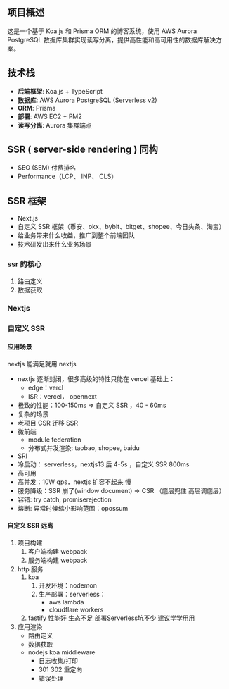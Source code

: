 ## 项目概述
这是一个基于 Koa.js 和 Prisma ORM 的博客系统，使用 AWS Aurora PostgreSQL 数据库集群实现读写分离，提供高性能和高可用性的数据库解决方案。

## 技术栈
- **后端框架**: Koa.js + TypeScript
- **数据库**: AWS Aurora PostgreSQL (Serverless v2)
- **ORM**: Prisma
- **部署**: AWS EC2 + PM2
- **读写分离**: Aurora 集群端点

## SSR ( server-side rendering ) 同构

- SEO (SEM) 付费排名
- Performance（LCP、 INP、 CLS）

## SSR 框架

- Next.js
- 自定义 SSR 框架（币安、okx、bybit、bitget、shopee、今日头条、淘宝）
- 给业务带来什么收益，推广到整个前端团队
- 技术研发出来什么业务场景

### ssr 的核心

1. 路由定义
2. 数据获取

### Nextjs

### 自定义 SSR

#### 应用场景

nextjs 能满足就用 nextjs

- nextjs 逐渐封闭，很多高级的特性只能在 vercel 基础上：
  - edge：vercl
  - ISR：vercel， opennext
- 极致的性能：100-150ms => 自定义 SSR ，40 - 60ms
- 复杂的场景
- 老项目 CSR 迁移 SSR
- 微前端
  - module federation
  - 分布式并发渲染: taobao, shopee, baidu
- SRI
- 冷启动： serverless，nextjs13 后 4-5s ，自定义 SSR 800ms
- 高可用
- 高并发：10W qps，nextjs 扩容不起来 慢
- 服务降级：SSR 崩了(window document) => CSR （底层兜住 高层调底层）
- 容错: try catch, promiserejection
- 熔断: 异常时候缩小影响范围：opossum

#### 自定义 SSR 远离

1. 项目构建
   1. 客户端构建 webpack
   2. 服务端构建 webpack
2. http 服务
   1. koa
      1. 开发环境：nodemon
      2. 生产部署：serverless：
         - aws lambda
         - cloudflare workers
   2. fastify 性能好 生态不足 部署Serverless坑不少 建议学学用用
3. 应用渲染
   - 路由定义
   - 数据获取
   - nodejs koa middleware
     - 日志收集/打印
     - 301 302 重定向
     - 错误处理

